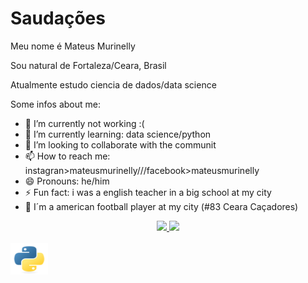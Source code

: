 # Saudações 
Meu nome é Mateus Murinelly

Sou natural de Fortaleza/Ceara, Brasil

Atualmente estudo ciencia de dados/data science



Some infos about me:
- 🔭 I’m currently not working :(
- 🌱 I’m currently learning: data science/python
- 👯 I’m looking to collaborate with the communit 
- 📫 How to reach me: instagran>mateusmurinelly///facebook>mateusmurinelly 
- 😄 Pronouns: he/him
- ⚡ Fun fact: i was a english teacher in a big school at my city 
- 🏈 I´m a american football player at my city (#83 Ceara Caçadores)

<div align="center">
  <a href="https://github.com/GetulioLT">
  <img height="180em" src="https://github-readme-stats.vercel.app/api?username=MateusMurinelly&show_icons=true&theme=dracula&include_all_commits=true&count_private=true"/>
  <img height="180em" src="https://github-readme-stats.vercel.app/api/top-langs/?username=MateusMurinelly&layout=compact&langs_count=7&theme=dracula"/>
</div>
  <div style="display: inline_block"><br>
  <img align="center" alt="Rafa-Python" height="50" width="60" src="https://raw.githubusercontent.com/devicons/devicon/master/icons/python/python-original.svg">

</div>
  
